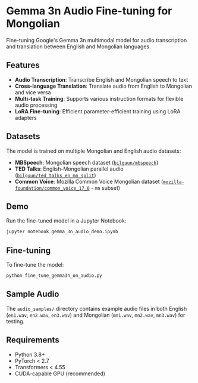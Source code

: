 # Gemma 3n Audio Fine-tuning for Mongolian

Fine-tuning Google's Gemma 3n multimodal model for audio transcription and translation between English and Mongolian languages.

## Features

- **Audio Transcription**: Transcribe English and Mongolian speech to text
- **Cross-language Translation**: Translate audio from English to Mongolian and vice versa
- **Multi-task Training**: Supports various instruction formats for flexible audio processing
- **LoRA Fine-tuning**: Efficient parameter-efficient training using LoRA adapters

## Datasets

The model is trained on multiple Mongolian and English audio datasets:

- **MBSpeech**: Mongolian speech dataset ([`bilguun/mbspeech`](https://huggingface.co/datasets/bilguun/mbspeech))
- **TED Talks**: English-Mongolian parallel audio ([`bilguun/ted_talks_en_mn_split`](https://huggingface.co/datasets/bilguun/ted_talks_en_mn_split))
- **Common Voice**: Mozilla Common Voice Mongolian dataset ([`mozilla-foundation/common_voice_17_0`](https://huggingface.co/datasets/mozilla-foundation/common_voice_17_0) - `mn` subset)

## Demo

Run the fine-tuned model in a Jupyter Notebook:

```bash
jupyter notebook gemma_3n_audio_demo.ipynb
```

## Fine-tuning

To fine-tune the model:

```bash
python fine_tune_gemma3n_on_audio.py
```

## Sample Audio

The `audio_samples/` directory contains example audio files in both English (`en1.wav`, `en2.wav`, `en3.wav`) and Mongolian (`mn1.wav`, `mn2.wav`, `mn3.wav`) for testing.

## Requirements

- Python 3.8+
- PyTorch < 2.7
- Transformers < 4.55
- CUDA-capable GPU (recommended)
